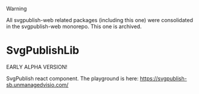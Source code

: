 > [!WARNING]
> All svgpublish-web related packages (including this one) were consolidated in the svgpublish-web monorepo. This one is archived.

# SvgPublishLib

EARLY ALPHA VERSION!

SvgPublish react component.
The playground is here: https://svgpublish-sb.unmanagedvisio.com/
